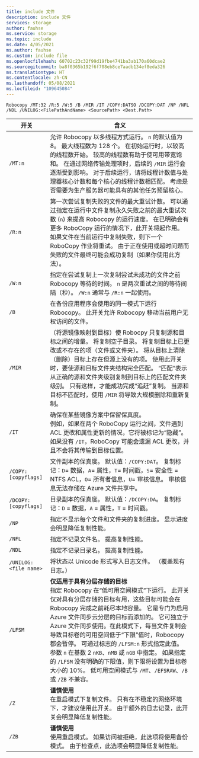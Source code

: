 ```yaml
---
title: include 文件
description: include 文件
services: storage
author: fauhse
ms.service: storage
ms.topic: include
ms.date: 4/05/2021
ms.author: fauhse
ms.custom: include file
ms.openlocfilehash: 60702c23c32f99d19fbe4741ba3ab170a60dcae2
ms.sourcegitcommit: ba8f0365b192f6f708eb8ce7aadb134ef8eda326
ms.translationtype: HT
ms.contentlocale: zh-CN
ms.lasthandoff: 05/08/2021
ms.locfileid: "109645084"
---
```

```console
Robocopy /MT:32 /R:5 /W:5 /B /MIR /IT /COPY:DATSO /DCOPY:DAT /NP /NFL /NDL /UNILOG:<FilePathAndName> <SourcePath> <Dest.Path> 
```

| 开关                | 含义 |
|-----------------------|---------|
| `/MT:n`               | 允许 Robocopy 以多线程方式运行。 `n` 的默认值为 8。 最大线程数为 128 个。 在初始运行时，以较高的线程数开始。 较高的线程数有助于使可用带宽饱和。 在通过网络传输处理项时，后续的 `/MIR` 运行会逐渐受到影响。 对于后续运行，请将线程计数值与处理器核心计数和每个核心的线程计数相匹配。 考虑是否需要为生产服务器可能具有的其他任务预留核心。 |
| `/R:n`                | 第一次尝试复制失败的文件的最大重试计数。 可以通过指定在运行中文件复制永久失败之前的最大重试次数 (`n`) 来提高 Robocopy 的运行速度。 在已明确会有更多 RoboCopy 运行的情况下，此开关将起作用。 如果文件在当前运行中复制失败，则下一个 RoboCopy 作业将重试。 由于正在使用或超时问题而失败的文件最终可能会成功复制（如果你使用此方法）。 |
| `/W:n`                | 指定在尝试复制上一次复制尝试未成功的文件之前 Robocopy 等待的时间。 `n` 是两次重试之间的等待间隔（秒）。 `/W:n` 通常与 `/R:n` 一起使用。 |
| `/B`                  | 在备份应用程序会使用的同一模式下运行 Robocopy。 此开关允许 Robocopy 移动当前用户无权访问的文件。 |
| `/MIR`                | （将源镜像映射到目标）使 Robocpy 只复制源和目标之间的增量。 将复制空子目录。 将复制目标上已更改或不存在的项（文件或文件夹）。 将从目标上清除（删除）目标上存在但源上没有的项。 使用此开关时，要使源和目标文件夹结构完全匹配。 “匹配”表示从正确的源和文件夹级别复制到目标上的匹配文件夹级别。 只有这样，才能成功完成“追赶”复制。 当源和目标不匹配时，使用 `/MIR` 将导致大规模删除和重新复制。 |
| `/IT`                 | 确保在某些镜像方案中保留保真度。 </br>例如，如果在两个 RoboCopy 运行之间，文件遇到 ACL 更改和属性更新的情况，它将被标记为“隐藏”。 如果没有 `/IT`，RoboCopy 可能会遗漏 ACL 更改，并且不会将其传输到目标位置。 |
|`/COPY:[copyflags]`    | 文件副本的保真度。 默认值：`/COPY:DAT`。 复制标记：`D`= 数据，`A`= 属性，`T`= 时间戳，`S`= 安全性 = NTFS ACL，`O`= 所有者信息，`U`= 审核信息<u></u>。 审核信息无法存储在 Azure 文件共享中。 |
| `/DCOPY:[copyflags]`  | 目录副本的保真度。 默认值：`/DCOPY:DA`。 复制标记：`D` = 数据，`A` = 属性，`T` = 时间戳。 |
| `/NP`                 | 指定不显示每个文件和文件夹的复制进度。 显示进度会明显降低复制性能。 |
| `/NFL`                | 指定不记录文件名。 提高复制性能。 |
| `/NDL`                | 指定不记录目录名。 提高复制性能。 |
| `/UNILOG:<file name>` | 将状态以 Unicode 形式写入日志文件。 （覆盖现有日志。） |
| `/LFSM`               | **仅适用于具有分层存储的目标** </br>指定 Robocopy 在“低可用空间模式”下运行。 此开关仅对具有分层存储的目标有用，这些目标可能会在 Robocopy 完成之前耗尽本地容量。 它是专门为启用 Azure 文件同步云分层的目标而添加的。 它可独立于 Azure 文件同步使用。在此模式下，每当文件复制会导致目标卷的可用空间低于“下限”值时，Robocopy 都会暂停。 可通过标志的 `/LFSM:n` 形式指定此值。 参数 `n` 在基数 2 `nKB`、`nMB` 或 `nGB` 中指定。 如果指定的 `/LFSM` 没有明确的下限值，则下限将设置为目标卷大小的 10%。 低可用空间模式与 `/MT`、`/EFSRAW`、`/B` 或 `/ZB` 不兼容。 |
| `/Z`                  | **谨慎使用** </br>在重启模式下复制文件。 只有在不稳定的网络环境下，才建议使用此开关。 由于额外的日志记录，此开关会明显降低复制性能。 |
| `/ZB`                 | **谨慎使用** </br>使用重启模式。 如果访问被拒绝，此选项将使用备份模式。 由于检查点，此选项会明显降低复制性能。 |
   